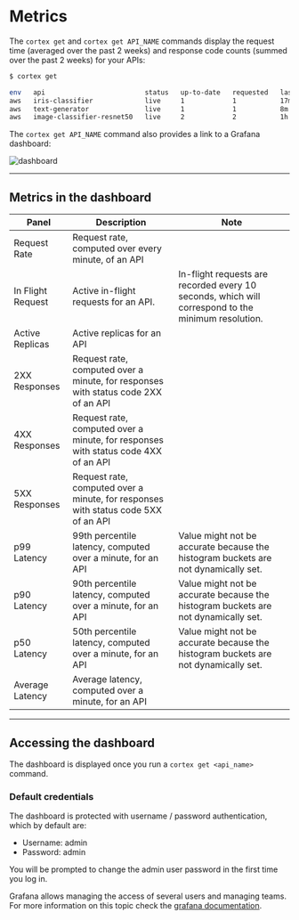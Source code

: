 # Metrics

The `cortex get` and `cortex get API_NAME` commands display the request time (averaged over the past 2 weeks) and
response code counts (summed over the past 2 weeks) for your APIs:

```bash
$ cortex get

env   api                         status   up-to-date   requested   last update   avg request   2XX
aws   iris-classifier             live     1            1           17m           24ms          1223
aws   text-generator              live     1            1           8m            180ms         433
aws   image-classifier-resnet50   live     2            2           1h            32ms          1121126
```

The `cortex get API_NAME` command also provides a link to a Grafana dashboard:

![dashboard](https://user-images.githubusercontent.com/7456627/107253455-9c6b7b80-6a36-11eb-8600-f36a7bab6d3b.png)

---

## Metrics in the dashboard

| Panel             | Description                                                                        | Note                                                                                               |
|-------------------|------------------------------------------------------------------------------------|----------------------------------------------------------------------------------------------------|
| Request Rate      | Request rate, computed over every minute, of an API                                |                                                                                                    |
| In Flight Request | Active in-flight requests for an API.                                              | In-flight requests are recorded every 10 seconds, which will correspond to the minimum resolution. |
| Active Replicas   | Active replicas for an API                                                         |                                                                                                    |
| 2XX Responses     | Request rate, computed over a minute, for responses with status code 2XX of an API |                                                                                                    |
| 4XX Responses     | Request rate, computed over a minute, for responses with status code 4XX of an API |                                                                                                    |
| 5XX Responses     | Request rate, computed over a minute, for responses with status code 5XX of an API |                                                                                                    |
| p99 Latency       | 99th percentile latency, computed over a minute, for an API                        | Value might not be accurate because the histogram buckets are not dynamically set.                 |
| p90 Latency       | 90th percentile latency, computed over a minute, for an API                        | Value might not be accurate because the histogram buckets are not dynamically set.                 |
| p50 Latency       | 50th percentile latency, computed over a minute, for an API                        | Value might not be accurate because the histogram buckets are not dynamically set.                 |
| Average Latency   | Average latency, computed over a minute, for an API                                |                                                                                                    |

---

## Accessing the dashboard

The dashboard is displayed once you run a `cortex get <api_name>` command.

### Default credentials

The dashboard is protected with username / password authentication, which by default are:

- Username: admin
- Password: admin

You will be prompted to change the admin user password in the first time you log in.

Grafana allows managing the access of several users and managing teams. For more information on this topic check
the [grafana documentation](https://grafana.com/docs/grafana/latest/manage-users/).
